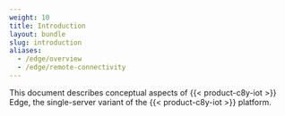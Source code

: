 ```yaml
---
weight: 10
title: Introduction
layout: bundle
slug: introduction
aliases:
  - /edge/overview
  - /edge/remote-connectivity
---
```


This document describes conceptual aspects of {{< product-c8y-iot >}} Edge, the single-server variant of the {{< product-c8y-iot >}} platform.
